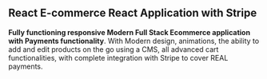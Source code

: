 
## React E-commerce React Application with Stripe

**Fully functioning responsive Modern Full Stack Ecommerce application with Payments functionality**. With Modern design, animations, the ability to add and edit products on the go using a CMS, all advanced cart functionalities, with complete integration with Stripe to cover REAL payments.

